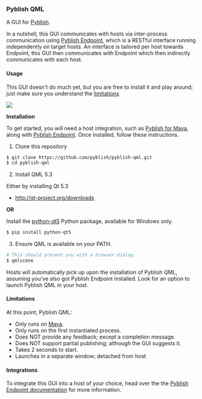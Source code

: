 ### Pyblish QML

A GUI for [Pyblish][].

In a nutshell, this GUI communicates with hosts via inter-process communication using [Pyblish Endpoint][endpoint], which is a RESTful interface running independently on target hosts. An interface is tailored per host towards Endpoint, this GUI then communicates with Endpoint which then indirectly communicates with each host.

[Pyblish]: https://github.com/abstractfactory/pyblish
[endpoint]: https://github.com/pyblish/pyblish-endpoint

#### Usage

This GUI doesn't do much yet, but you are free to install it and play around; just make sure you understand the [limitations](#limitations)

![](https://cloud.githubusercontent.com/assets/2152766/4982100/ccc3dcf2-690f-11e4-91b5-f4fd71e4bc50.gif)

**Installation**

To get started, you will need a host integration, such as [Pyblish for Maya][maya], along with [Pyblish Endpoint][endpoint]. Once installed, follow these instructions.

1. Clone this repository

 ```bash
 $ git clone https://github.com/pyblish/pyblish-qml.git
 $ cd pyblish-qml
 ```

2. Install QML 5.3
    
 Either by installing Qt 5.3

 - http://qt-project.org/downloads

 **OR**

 Install the [python-qt5][qt5] Python package, available for Windows only.

 ```bash
 $ pip install python-qt5
 ```

3. Ensure QML is available on your PATH.

 ```bash
 # This should present you with a browser dialog.
 $ qmlscene
 ```

Hosts will automatically pick up upon the installation of Pyblish QML, assuming you've also got Pyblish Endpoint installed. Look for an option to launch Pyblish QML in your host.

[qt5]: https://github.com/pyqt/python-qt5
[maya]: https://github.com/abstractfactory/pyblish-maya

#### Limitations

At this point, Pyblish QML:

- Only runs on [Maya][maya].
- Only runs on the first instantiated process.
- Does NOT provide any feedback; except a completion message.
- Does NOT support partial publishing; although the GUI suggests it.
- Takes 2 seconds to start.
- Launches in a separate window; detached from host


#### Integrations

To integrate this GUI into a host of your choice, head over the the [Pyblish Endpoint documentation][endpoint] for more information.
